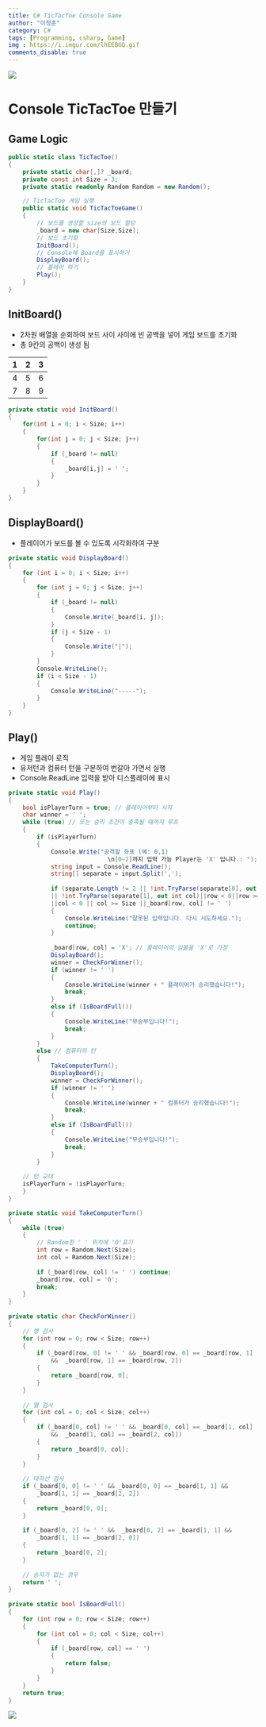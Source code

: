 ```yaml
---
title: C# TicTacToe Console Game
author: "이정훈"
category: C#
tags: [Programming, csharp, Game]
img : https://i.imgur.com/lhEEBGQ.gif
comments_disable: true
---
```


![](https://teamsparta.notion.site/image/https%3A%2F%2Fs3-us-west-2.amazonaws.com%2Fsecure.notion-static.com%2Fb260cae4-a3d0-448b-be5d-7486d5925148%2F34.png?table=block&id=9e7562fc-62db-4d05-bb21-4e95a2e04542&spaceId=83c75a39-3aba-4ba4-a792-7aefe4b07895&width=2000&userId=&cache=v2)

# Console TicTacToe 만들기

## Game Logic

```csharp
public static class TicTacToe()
{
	private static char[,]? _board;
	private const int Size = 3;
	private static readonly Random Random = new Random();

	// TicTacToe 게임 실행
	public static void TicTacToeGame()
	{
		// 보드를 생성할 size의 보드 할당
		_board = new char[Size,Size];
		// 보드 초기화
		InitBoard();
		// Console에 Board를 표시하기
		DisplayBoard();
		// 플레이 하기
		Play();
	}
}
```

## InitBoard()

- 2차원 배열을 순회하여 보드 사이 사이에 빈 공백을 넣어 게임 보드를 초기화 
- 총 9칸의 공백이 생성 됨

|1|2|3|
|:--:|:--:|:--:|
|4|5|6|
|7|8|9|

```csharp
private static void InitBoard()
{
	for(int i = 0; i < Size; i++)
	{
		for(int j = 0; j < Size; j++)
		{
			if (_board != null) 
			{
				_board[i,j] = ' ';
			}
		}
	}
}
```

## DisplayBoard()

- 플레이어가 보드를 볼 수 있도록 시각화하여 구분

```csharp
private static void DisplayBoard()
{
	for (int i = 0; i < Size; i++)  
	{  
		for (int j = 0; j < Size; j++)  
		{  
			if (_board != null)  
			{  
				Console.Write(_board[i, j]);  
			}  
			if (j < Size - 1)  
			{  
				Console.Write("|");  
			}  
		}  
		Console.WriteLine();  
		if (i < Size - 1)  
		{  
			Console.WriteLine("-----");  
		}  
	}
}
```

## Play()

- 게임 플레이 로직 
- 유저턴과 컴퓨터 턴을 구분하여 번갈아 가면서 실행
- Console.ReadLine 입력을 받아 디스플레이에 표시

```csharp
private static void Play()  
{  
	bool isPlayerTurn = true; // 플레이어부터 시작  
	char winner = ' ';  
	while (true) // 또는 승리 조건이 충족될 때까지 루프  
	{  
		if (isPlayerTurn)  
		{  
			Console.Write("공격할 좌표 (예: 0,1) 
							\n[0~2]까지 입력 가능 Player는 'X' 입니다.: ");  
			string input = Console.ReadLine();  
			string[] separate = input.Split(',');  
		  
			if (separate.Length != 2 || !int.TryParse(separate[0], out int row)
			|| !int.TryParse(separate[1], out int col)||row < 0||row >= Size
			||col < 0 || col >= Size ||_board[row, col] != ' ')  
			{  
				Console.WriteLine("잘못된 입력입니다. 다시 시도하세요.");  
				continue;  
			}  
		  
			_board[row, col] = 'X'; // 플레이어의 심볼을 'X'로 가정  
			DisplayBoard();  
			winner = CheckForWinner();  
			if (winner != ' ')  
			{  
				Console.WriteLine(winner + " 플레이어가 승리했습니다!");  
				break;  
			}  
			else if (IsBoardFull())  
			{  
				Console.WriteLine("무승부입니다!");  
				break;  
			}  
		}  
		else // 컴퓨터의 턴  
		{  
			TakeComputerTurn();  
			DisplayBoard();  
			winner = CheckForWinner();  
			if (winner != ' ')  
			{  
				Console.WriteLine(winner + " 컴퓨터가 승리했습니다!");  
				break;  
			}  
			else if (IsBoardFull())  
			{  
				Console.WriteLine("무승부입니다!");  
				break;  
			}  
		}  
	  
	// 턴 교대  
	isPlayerTurn = !isPlayerTurn;  
	}  
}
```

```csharp
private static void TakeComputerTurn()  
{  
	while (true)  
	{  
		// Random한 ' ' 위치에 'O'표기
		int row = Random.Next(Size);  
		int col = Random.Next(Size);  
		  
		if (_board[row, col] != ' ') continue;  
		_board[row, col] = 'O';  
		break;  
	}  
}  
  
private static char CheckForWinner()  
{  
	// 행 검사  
	for (int row = 0; row < Size; row++)  
	{  
		if (_board[row, 0] != ' ' && _board[row, 0] == _board[row, 1] 
			&&  _board[row, 1] == _board[row, 2])  
		{  
			return _board[row, 0];  
		}  
	}  
	  
	// 열 검사  
	for (int col = 0; col < Size; col++)  
	{  
		if (_board[0, col] != ' ' && _board[0, col] == _board[1, col] 
			&&  _board[1, col] == _board[2, col])  
		{  
			return _board[0, col];  
		}  
	}  
	  
	// 대각선 검사  
	if (_board[0, 0] != ' ' && _board[0, 0] == _board[1, 1] && 
		_board[1, 1] == _board[2, 2])  
	{  
		return _board[0, 0];  
	}  
	  
	if (_board[0, 2] != ' ' &&  _board[0, 2] == _board[1, 1] &&  
		_board[1, 1] == _board[2, 0])  
	{  
		return _board[0, 2];  
	}  
	  
	// 승자가 없는 경우  
	return ' ';  
}  
  
private static bool IsBoardFull()  
{  
	for (int row = 0; row < Size; row++)  
	{  
		for (int col = 0; col < Size; col++)  
		{  
			if (_board[row, col] == ' ')  
			{  
				return false;  
			}  
		}  
	}  
	return true;  
}
```


![](https://i.imgur.com/lhEEBGQ.gif)
